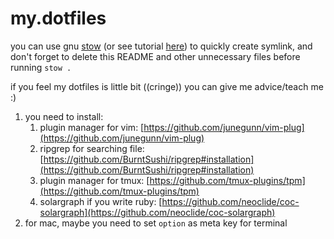 # my.dotfiles
you can use gnu [stow](https://www.gnu.org/software/stow/) (or see tutorial [here](https://alexpearce.me/2016/02/managing-dotfiles-with-stow/)) to quickly create symlink, and don't forget to delete this README and other unnecessary files before running ```stow .```

if you feel my dotfiles is little bit ((cringe)) you can give me advice/teach me :)

1. you need to install:
    1. plugin manager for vim: [https://github.com/junegunn/vim-plug](https://github.com/junegunn/vim-plug)
    2. ripgrep for searching file: [https://github.com/BurntSushi/ripgrep#installation](https://github.com/BurntSushi/ripgrep#installation)
    3. plugin manager for tmux: [https://github.com/tmux-plugins/tpm](https://github.com/tmux-plugins/tpm)
    4. solargraph if you write ruby: [https://github.com/neoclide/coc-solargraph](https://github.com/neoclide/coc-solargraph)
2. for mac, maybe you need to set `option` as meta key for terminal

